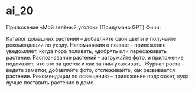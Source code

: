 # ai_20

Приложение «Мой зелёный уголок» (Придумано GPT)
Фичи:

Каталог домашних растений – добавляйте свои цветы и получайте рекомендации по уходу.
Напоминания о поливе – приложение уведомляет, когда пора поливать, удобрять или пересаживать растение.
Распознавание растений – загружайте фото, и приложение подскажет, что это за цветок и как за ним ухаживать.
Журнал роста – ведите заметки, добавляйте фото, отслеживайте, как развивается растение.
Рекомендации по освещению – приложение подскажет, куда лучше поставить растение в доме.